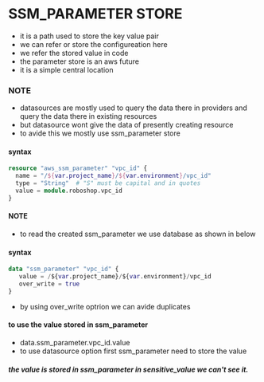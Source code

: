 # SSM_PARAMETER STORE
* it is a path used to store the key value pair
* we can refer or store the configureation here
* we refer the stored value in code 
* the parameter store is an aws future
* it is a simple central location
### NOTE
* datasources are mostly used to query the data there in providers and query the data there in existing resources 
* but datasource wont give the data of presently creating resource 
* to avide this we mostly use ssm_parameter store
#### syntax

```terraform
resource "aws_ssm_parameter" "vpc_id" {
  name = "/${var.project_name}/${var.environment}/vpc_id"
  type = "String"  # "S" must be capital and in quotes
  value = module.roboshop.vpc_id
}
```

#### NOTE
* to read the created ssm_parameter we use database as shown in below
#### syntax

```terraform
data "ssm_parameter" "vpc_id" {
   value = /${var.project_name}/${var.environment}/vpc_id
   over_write = true  
}
```
* by using over_write optrion we can avide duplicates
#### to use the value stored in ssm_parameter
* data.ssm_parameter.vpc_id.value
* to use datasource option first ssm_parameter need to store the value

##### the value is stored in ssm_parameter in sensitive_value we can't see it.